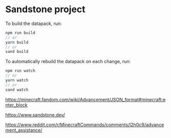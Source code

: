 # Sandstone project

To build the datapack, run:

```ts
npm run build
// or
yarn build
// or
sand build
```

To automatically rebuild the datapack on each change, run:

```ts
npm run watch
// or
yarn watch
// or
sand watch
```

https://minecraft.fandom.com/wiki/Advancement/JSON_format#minecraft:enter_block

https://www.sandstone.dev/

https://www.reddit.com/r/MinecraftCommands/comments/l2h0c9/advancement_assistance/
